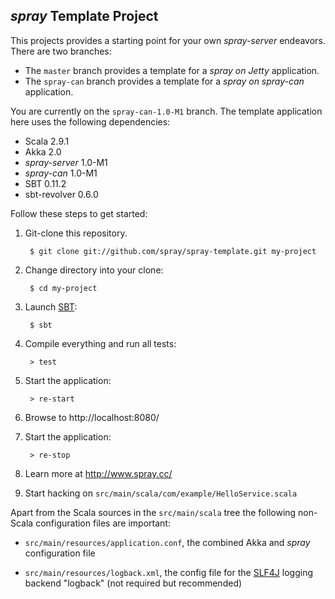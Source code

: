 ## _spray_ Template Project

This projects provides a starting point for your own _spray-server_ endeavors.
There are two branches:

* The `master` branch provides a template for a _spray on Jetty_ application.
* The `spray-can` branch provides a template for a _spray on spray-can_ application.

You are currently on the `spray-can-1.0-M1` branch.
The template application here uses the following dependencies:

- Scala 2.9.1
- Akka 2.0
- _spray-server_ 1.0-M1
- _spray-can_ 1.0-M1
- SBT 0.11.2
- sbt-revolver 0.6.0


Follow these steps to get started:

1. Git-clone this repository.

        $ git clone git://github.com/spray/spray-template.git my-project

2. Change directory into your clone:

        $ cd my-project

3. Launch [SBT]:

        $ sbt

4. Compile everything and run all tests:

        > test

5. Start the application:

        > re-start

6. Browse to http://localhost:8080/

7. Start the application:

        > re-stop

8. Learn more at http://www.spray.cc/

9. Start hacking on `src/main/scala/com/example/HelloService.scala`


Apart from the Scala sources in the `src/main/scala` tree the following non-Scala configuration files are important:

* `src/main/resources/application.conf`, the combined Akka and _spray_ configuration file
* `src/main/resources/logback.xml`, the config file for the [SLF4J] logging backend "logback" (not required but recommended)

  [SBT]: https://github.com/harrah/xsbt/wiki
  [SLF4J]: http://www.slf4j.org